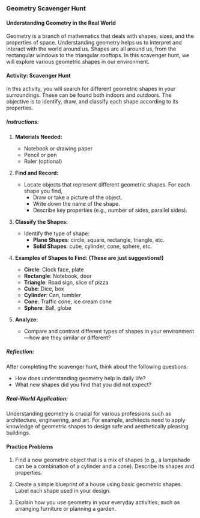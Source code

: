 ### Geometry Scavenger Hunt

#### Understanding Geometry in the Real World

Geometry is a branch of mathematics that deals with shapes, sizes, and the properties of space. Understanding geometry helps us to interpret and interact with the world around us. Shapes are all around us, from the rectangular windows to the triangular rooftops. In this scavenger hunt, we will explore various geometric shapes in our environment.

#### Activity: Scavenger Hunt

In this activity, you will search for different geometric shapes in your surroundings. These can be found both indoors and outdoors. The objective is to identify, draw, and classify each shape according to its properties.

##### Instructions:

1. **Materials Needed:**
   - Notebook or drawing paper
   - Pencil or pen
   - Ruler (optional)

2. **Find and Record:**
   - Locate objects that represent different geometric shapes. For each shape you find,
     - Draw or take a picture of the object.
     - Write down the name of the shape.
     - Describe key properties (e.g., number of sides, parallel sides).

3. **Classify the Shapes:**
   - Identify the type of shape:
     - **Plane Shapes**: circle, square, rectangle, triangle, etc.
     - **Solid Shapes**: cube, cylinder, cone, sphere, etc.

4. **Examples of Shapes to Find: (These are just suggestions!)**
   - **Circle**: Clock face, plate
   - **Rectangle**: Notebook, door
   - **Triangle**: Road sign, slice of pizza
   - **Cube**: Dice, box
   - **Cylinder**: Can, tumbler
   - **Cone**: Traffic cone, ice cream cone
   - **Sphere**: Ball, globe

5. **Analyze:**
   - Compare and contrast different types of shapes in your environment—how are they similar or different?

##### Reflection:

After completing the scavenger hunt, think about the following questions:
- How does understanding geometry help in daily life?
- What new shapes did you find that you did not expect?

##### Real-World Application:

Understanding geometry is crucial for various professions such as architecture, engineering, and art. For example, architects need to apply knowledge of geometric shapes to design safe and aesthetically pleasing buildings.

#### Practice Problems

1. Find a new geometric object that is a mix of shapes (e.g., a lampshade can be a combination of a cylinder and a cone). Describe its shapes and properties.

2. Create a simple blueprint of a house using basic geometric shapes. Label each shape used in your design.

3. Explain how you use geometry in your everyday activities, such as arranging furniture or planning a garden.